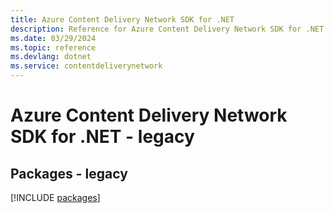 ```yaml
---
title: Azure Content Delivery Network SDK for .NET
description: Reference for Azure Content Delivery Network SDK for .NET
ms.date: 03/29/2024
ms.topic: reference
ms.devlang: dotnet
ms.service: contentdeliverynetwork
---
```

# Azure Content Delivery Network SDK for .NET - legacy
## Packages - legacy
[!INCLUDE [packages](content-delivery-network-index.md)]